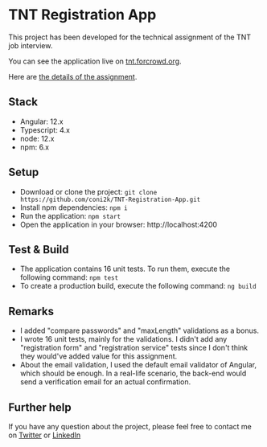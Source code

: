 # TNT Registration App

This project has been developed for the technical assignment of the TNT job interview.

You can see the application live on [tnt.forcrowd.org](http://tnt.forcrowd.org).

Here are [the details of the assignment](https://github.com/coni2k/TNT-Registration-App/blob/master/docs/Web-Coding-Challenge.pdf).

## Stack

- Angular: 12.x
- Typescript: 4.x
- node: 12.x
- npm: 6.x

## Setup

- Download or clone the project: `git clone https://github.com/coni2k/TNT-Registration-App.git`
- Install npm dependencies: `npm i`
- Run the application: `npm start`
- Open the application in your browser: http://localhost:4200

## Test & Build

- The application contains 16 unit tests. To run them, execute the following command: `npm test`
- To create a production build, execute the following command: `ng build`

## Remarks

- I added "compare passwords" and "maxLength" validations as a bonus.
- I wrote 16 unit tests, mainly for the validations. I didn't add any "registration form" and "registration service" tests since I don't think they would've added value for this assignment.
- About the email validation, I used the default email validator of Angular, which should be enough. In a real-life scenario, the back-end would send a verification email for an actual confirmation.

## Further help

If you have any question about the project, please feel free to contact me on [Twitter](https://twitter.com/coni2k) or [LinkedIn](https://www.linkedin.com/in/serkanholat/)
